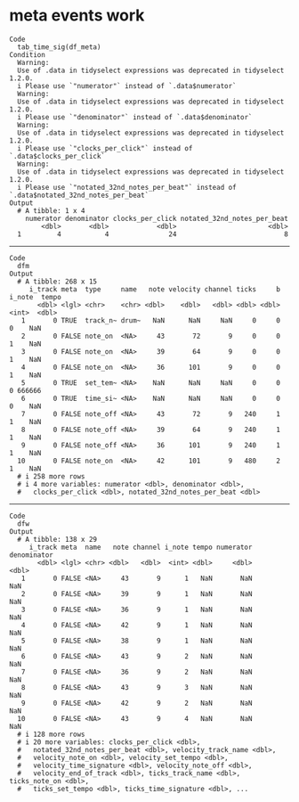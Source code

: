 # meta events work

    Code
      tab_time_sig(df_meta)
    Condition
      Warning:
      Use of .data in tidyselect expressions was deprecated in tidyselect 1.2.0.
      i Please use `"numerator"` instead of `.data$numerator`
      Warning:
      Use of .data in tidyselect expressions was deprecated in tidyselect 1.2.0.
      i Please use `"denominator"` instead of `.data$denominator`
      Warning:
      Use of .data in tidyselect expressions was deprecated in tidyselect 1.2.0.
      i Please use `"clocks_per_click"` instead of `.data$clocks_per_click`
      Warning:
      Use of .data in tidyselect expressions was deprecated in tidyselect 1.2.0.
      i Please use `"notated_32nd_notes_per_beat"` instead of `.data$notated_32nd_notes_per_beat`
    Output
      # A tibble: 1 x 4
        numerator denominator clocks_per_click notated_32nd_notes_per_beat
            <dbl>       <dbl>            <dbl>                       <dbl>
      1         4           4               24                           8

---

    Code
      dfm
    Output
      # A tibble: 268 x 15
         i_track meta  type     name   note velocity channel ticks     b i_note  tempo
           <dbl> <lgl> <chr>    <chr> <dbl>    <dbl>   <dbl> <dbl> <dbl>  <int>  <dbl>
       1       0 TRUE  track_n~ drum~   NaN      NaN     NaN     0     0      0    NaN
       2       0 FALSE note_on  <NA>     43       72       9     0     0      1    NaN
       3       0 FALSE note_on  <NA>     39       64       9     0     0      1    NaN
       4       0 FALSE note_on  <NA>     36      101       9     0     0      1    NaN
       5       0 TRUE  set_tem~ <NA>    NaN      NaN     NaN     0     0      0 666666
       6       0 TRUE  time_si~ <NA>    NaN      NaN     NaN     0     0      0    NaN
       7       0 FALSE note_off <NA>     43       72       9   240     1      1    NaN
       8       0 FALSE note_off <NA>     39       64       9   240     1      1    NaN
       9       0 FALSE note_off <NA>     36      101       9   240     1      1    NaN
      10       0 FALSE note_on  <NA>     42      101       9   480     2      1    NaN
      # i 258 more rows
      # i 4 more variables: numerator <dbl>, denominator <dbl>,
      #   clocks_per_click <dbl>, notated_32nd_notes_per_beat <dbl>

---

    Code
      dfw
    Output
      # A tibble: 138 x 29
         i_track meta  name   note channel i_note tempo numerator denominator
           <dbl> <lgl> <chr> <dbl>   <dbl>  <int> <dbl>     <dbl>       <dbl>
       1       0 FALSE <NA>     43       9      1   NaN       NaN         NaN
       2       0 FALSE <NA>     39       9      1   NaN       NaN         NaN
       3       0 FALSE <NA>     36       9      1   NaN       NaN         NaN
       4       0 FALSE <NA>     42       9      1   NaN       NaN         NaN
       5       0 FALSE <NA>     38       9      1   NaN       NaN         NaN
       6       0 FALSE <NA>     43       9      2   NaN       NaN         NaN
       7       0 FALSE <NA>     36       9      2   NaN       NaN         NaN
       8       0 FALSE <NA>     43       9      3   NaN       NaN         NaN
       9       0 FALSE <NA>     42       9      2   NaN       NaN         NaN
      10       0 FALSE <NA>     43       9      4   NaN       NaN         NaN
      # i 128 more rows
      # i 20 more variables: clocks_per_click <dbl>,
      #   notated_32nd_notes_per_beat <dbl>, velocity_track_name <dbl>,
      #   velocity_note_on <dbl>, velocity_set_tempo <dbl>,
      #   velocity_time_signature <dbl>, velocity_note_off <dbl>,
      #   velocity_end_of_track <dbl>, ticks_track_name <dbl>, ticks_note_on <dbl>,
      #   ticks_set_tempo <dbl>, ticks_time_signature <dbl>, ...

